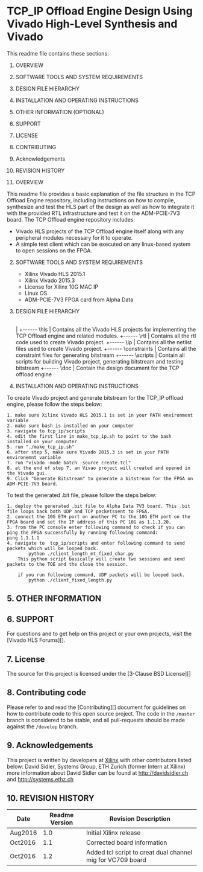 
TCP_IP Offload Engine Design Using Vivado High-Level Synthesis and Vivado
======================================

This readme file contains these sections:

1. OVERVIEW
2. SOFTWARE TOOLS AND SYSTEM REQUIREMENTS
3. DESIGN FILE HIERARCHY
4. INSTALLATION AND OPERATING INSTRUCTIONS
5. OTHER INFORMATION (OPTIONAL)
6. SUPPORT
7. LICENSE
8. CONTRIBUTING
9. Acknowledgements
10. REVISION HISTORY

1. OVERVIEW

This readme file provides a basic explanation of the file structure in the TCP Offload Engine repository, including instructions on how to compile, synthesize and test the HLS part of the design as well as how to integrate it with the provided RTL infrastructure and test it on the ADM-PCIE-7V3 board. The TCP Offload engine repository includes:

- Vivado HLS projects of the TCP Offload engine itself along with any peripheral modules necessary for it to operate.
- A simple test client which can be executed on any linux-based system to open sessions on the FPGA.


2. SOFTWARE TOOLS AND SYSTEM REQUIREMENTS

	* Xilinx Vivado HLS 2015.1
	* Xilinx Vivado 2015.3
	* License for Xilinx 10G MAC IP
	* Linux OS
	* ADM-PCIE-7V3 FPGA card from Alpha Data

3. DESIGN FILE HIERARCHY 

    \
      | 
      +------ \hls
      |     Contains all the Vivado HLS projects for implementing the TCP Offload engine and related modules.
      +------ \rtl
	    |			Contains all the rtl code used to create Vivado project.
	    +------ \ip
	    |			Contains all the netlist files used to create Vivado project.
	    +------ \constraints
	    |			Contains all the constraint files for generating bitstream
	    +------ \scripts
	    | 		Contain all scripts for building Vivado project, generating bitstream and testing bitstream
	    +------ \doc
	    |			Contain the design document for the TCP offload engine

4. INSTALLATION AND OPERATING INSTRUCTIONS

To create Vivado project and generate bitstream for the TCP_IP offload engine, please follow the steps below:

	1. make sure Xilinx Vivado HLS 2015.1 is set in your PATH environment variable
	2. make sure bash is installed on your computer
	3. navigate to tcp_ip/scripts
	4. edit the first line in make_tcp_ip.sh to point to the bash installed on your computer
	5. run "./make_tcp_ip.sh"
	6. after step 5, make sure Vivado 2015.3 is set in your PATH environemnt variable
	7. run "vivado -mode batch -source create.tcl"
	8. at the end of step 7, an Vivao project will created and opened in the Vivado gui.
	9. Click "Generate Bitstream" to generate a bitstream for the FPGA on ADM-PCIE-7V3 board.

To test the generated .bit file, please follow the steps below:
	
	1. deploy the generated .bit file to Alpha Data 7V3 board. This .bit file loops back both UDP and TCP packetssent to FPGA.
	2. connect the 10G ETH port on another PC to the 10G ETH port on the FPGA board	and set the IP address of this PC 10G as 1.1.1.20.
	3. from the PC console enter following command to check if you can ping the FPGA successfully by running following command:
	ping 1.1.1.1
	4. navigate to  tcp_ip/scripts and enter following command to send packets which will be looped back.
			python ./client_length_mt_fixed_char.py
		This python script basically will create two sessions and send packets to the TOE and the close the session.

		if you run following command, UDP packets will be looped back.
			python ./client_fixed_length.py
		

## 5. OTHER INFORMATION


## 6. SUPPORT

For questions and to get help on this project or your own projects, visit the [Vivado HLS Forums][]. 

## 7. License
The source for this project is licensed under the [3-Clause BSD License][]

## 8. Contributing code
Please refer to and read the [Contributing][] document for guidelines on how to contribute code to this open source project. The code in the `/master` branch is considered to be stable, and all pull-requests should be made against the `/develop` branch.

## 9. Acknowledgements
This project is written by developers at [Xilinx](http://www.xilinx.com/) with other contributors listed below:
David Sidler, Systems Group, ETH Zurich (former Intern at Xilinx)
more information about David Sidler can be found at http://davidsidler.ch and http://systems.ethz.ch


## 10. REVISION HISTORY

Date		|	Readme Version		|	Revision Description
------------|-----------------------|-------------------------
Aug2016		|	1.0					|	Initial Xilinx release
Oct2016		| 1.1					| Corrected board information
Oct2016		| 1.2					| Added tcl script to creat dual channel mig for VC709 board
